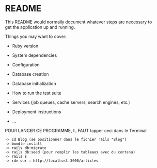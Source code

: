 # README

This README would normally document whatever steps are necessary to get the
application up and running.

Things you may want to cover:

* Ruby version

* System dependencies

* Configuration

* Database creation

* Database initialization

* How to run the test suite

* Services (job queues, cache servers, search engines, etc.)

* Deployment instructions

* ...

POUR LANCER CE PROGRAMME, IL FAUT tapper ceci dans le Terminal
	
	-> cd Blog (se positionner dans le fichier rails "Blog")
	-> bundle install
	-> rails db:migrate
	-> rails db:seed (pour remplir les tableaux avec du contenu)
	-> rails s
	-> rdv sur : http://localhost:3000/articles
